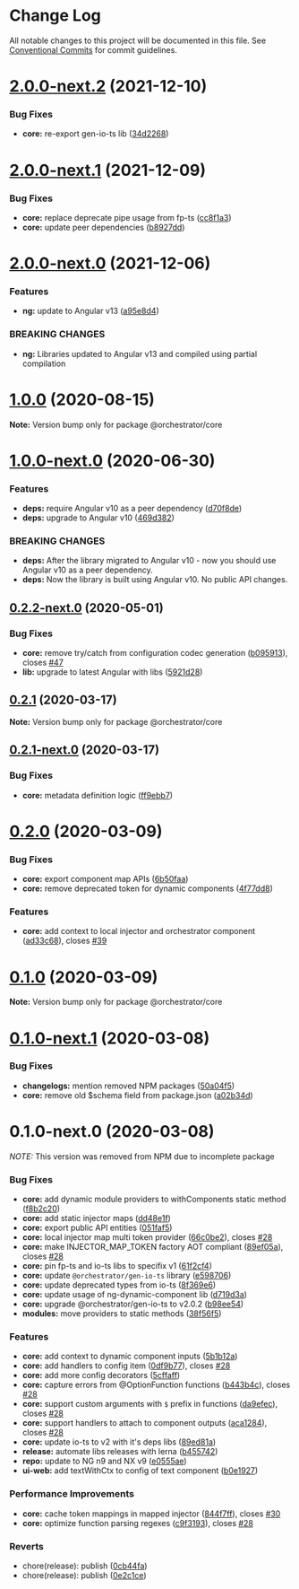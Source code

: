 # Change Log

All notable changes to this project will be documented in this file.
See [Conventional Commits](https://conventionalcommits.org) for commit guidelines.

# [2.0.0-next.2](https://github.com/orchestratora/orchestrator/compare/@orchestrator/core@2.0.0-next.1...@orchestrator/core@2.0.0-next.2) (2021-12-10)


### Bug Fixes

* **core:** re-export gen-io-ts lib ([34d2268](https://github.com/orchestratora/orchestrator/commit/34d2268414e8421d1f3b1d548f0e2802a731bbd2))





# [2.0.0-next.1](https://github.com/orchestratora/orchestrator/compare/@orchestrator/core@2.0.0-next.0...@orchestrator/core@2.0.0-next.1) (2021-12-09)


### Bug Fixes

* **core:** replace deprecate pipe usage from fp-ts ([cc8f1a3](https://github.com/orchestratora/orchestrator/commit/cc8f1a37b5b7a446b46fa4da1ef5593d592783e0))
* **core:** update peer dependencies ([b8927dd](https://github.com/orchestratora/orchestrator/commit/b8927dd7a6e09ff8f7a8b917860916d28a2f413c))





# [2.0.0-next.0](https://github.com/orchestratora/orchestrator/compare/@orchestrator/core@1.0.0...@orchestrator/core@2.0.0-next.0) (2021-12-06)


### Features

* **ng:** update to Angular v13 ([a95e8d4](https://github.com/orchestratora/orchestrator/commit/a95e8d4848a29b123a2951407de7fb0e4cfda2d3))


### BREAKING CHANGES

* **ng:** Libraries updated to Angular v13 and compiled using partial compilation





# [1.0.0](https://github.com/orchestratora/orchestrator/compare/@orchestrator/core@1.0.0-next.0...@orchestrator/core@1.0.0) (2020-08-15)

**Note:** Version bump only for package @orchestrator/core





# [1.0.0-next.0](https://github.com/orchestratora/orchestrator/compare/@orchestrator/core@0.2.2-next.0...@orchestrator/core@1.0.0-next.0) (2020-06-30)


### Features

* **deps:** require Angular v10 as a peer dependency ([d70f8de](https://github.com/orchestratora/orchestrator/commit/d70f8de2a2554dcdb99836ad4b912a9de0e12ea8))
* **deps:** upgrade to Angular v10 ([469d382](https://github.com/orchestratora/orchestrator/commit/469d382175067532cdb156739ff14f39c4151509))


### BREAKING CHANGES

* **deps:** After the library migrated to Angular v10 - now you should use Angular v10 as a
peer dependency.
* **deps:** Now the library is built using Angular v10. No public API changes.





## [0.2.2-next.0](https://github.com/orchestratora/orchestrator/compare/@orchestrator/core@0.2.1...@orchestrator/core@0.2.2-next.0) (2020-05-01)


### Bug Fixes

* **core:** remove try/catch from configuration codec generation ([b095913](https://github.com/orchestratora/orchestrator/commit/b095913903aea66f68c0342f9f8316b9d07edd13)), closes [#47](https://github.com/orchestratora/orchestrator/issues/47)
* **lib:** upgrade to latest Angular with libs ([5921d28](https://github.com/orchestratora/orchestrator/commit/5921d28a20423f6d1a37dfa4d0459d24a48c907e))





## [0.2.1](https://github.com/orchestratora/orchestrator/compare/@orchestrator/core@0.2.1-next.0...@orchestrator/core@0.2.1) (2020-03-17)

**Note:** Version bump only for package @orchestrator/core





## [0.2.1-next.0](https://github.com/orchestratora/orchestrator/compare/@orchestrator/core@0.2.0...@orchestrator/core@0.2.1-next.0) (2020-03-17)


### Bug Fixes

* **core:** metadata definition logic ([ff9ebb7](https://github.com/orchestratora/orchestrator/commit/ff9ebb7dd15fe16955a3ca946d2e787138800fd0))





# [0.2.0](https://github.com/orchestratora/orchestrator/compare/@orchestrator/core@0.1.0...@orchestrator/core@0.2.0) (2020-03-09)


### Bug Fixes

* **core:** export component map APIs ([6b50faa](https://github.com/orchestratora/orchestrator/commit/6b50faa82629a67e22f6e2e6f097c50064767d7f))
* **core:** remove deprecated token for dynamic components ([4f77dd8](https://github.com/orchestratora/orchestrator/commit/4f77dd8b89e9a68b70a1d1733be88aacae4e9b81))


### Features

* **core:** add context to local injector and orchestrator component ([ad33c68](https://github.com/orchestratora/orchestrator/commit/ad33c68fb6bb75cb04d5ea8d180fefc780712ec6)), closes [#39](https://github.com/orchestratora/orchestrator/issues/39)





# [0.1.0](https://github.com/orchestratora/orchestrator/compare/@orchestrator/core@0.1.0-next.1...@orchestrator/core@0.1.0) (2020-03-09)

**Note:** Version bump only for package @orchestrator/core





# [0.1.0-next.1](https://github.com/orchestratora/orchestrator/compare/@orchestrator/core@0.1.0-next.0...@orchestrator/core@0.1.0-next.1) (2020-03-08)


### Bug Fixes

* **changelogs:** mention removed NPM packages ([50a04f5](https://github.com/orchestratora/orchestrator/commit/50a04f5f628920c874eeadbefe3f543107b1d5bb))
* **core:** remove old $schema field from package.json ([a02b34d](https://github.com/orchestratora/orchestrator/commit/a02b34d53e9a884bc7508d4aa713c8aa2470efcd))





# 0.1.0-next.0 (2020-03-08)

_NOTE:_ This version was removed from NPM due to incomplete package

### Bug Fixes

* **core:** add dynamic module providers to withComponents static method ([f8b2c20](https://github.com/orchestratora/orchestrator/commit/f8b2c20b2167107409c78055de46cc9067ccb961))
* **core:** add static injector maps ([dd48e1f](https://github.com/orchestratora/orchestrator/commit/dd48e1f5ecc593585cdf2b2fdc6c76da9afc4eea))
* **core:** export public API entities ([051faf5](https://github.com/orchestratora/orchestrator/commit/051faf577832dd3090d1e4cba8e61994276df47a))
* **core:** local injector map multi token provider ([66c0be2](https://github.com/orchestratora/orchestrator/commit/66c0be2c933782cb8cd26be6bad00ca54c89c0b7)), closes [#28](https://github.com/orchestratora/orchestrator/issues/28)
* **core:** make INJECTOR_MAP_TOKEN factory AOT compliant ([89ef05a](https://github.com/orchestratora/orchestrator/commit/89ef05a3442bb2a5fa088f12a82d134cfd688abe)), closes [#28](https://github.com/orchestratora/orchestrator/issues/28)
* **core:** pin fp-ts and io-ts libs to specifix v1 ([61f2cf4](https://github.com/orchestratora/orchestrator/commit/61f2cf450e09daec665d0373087e62cb8f195fff))
* **core:** update `@orchestrator/gen-io-ts` library ([e598706](https://github.com/orchestratora/orchestrator/commit/e5987067e5cd5f22a96f76426379dd5267d0bb20))
* **core:** update deprecated types from io-ts ([8f369e6](https://github.com/orchestratora/orchestrator/commit/8f369e6516f0c71ef04520d64998f7ce03c085b0))
* **core:** update usage of ng-dynamic-component lib ([d719d3a](https://github.com/orchestratora/orchestrator/commit/d719d3a77cdb7bbf64428746a06f073f10cfc80f))
* **core:** upgrade @orchestrator/gen-io-ts to v2.0.2 ([b98ee54](https://github.com/orchestratora/orchestrator/commit/b98ee54212569ecffa629f9bfae352408e7f4ec4))
* **modules:** move providers to static methods ([38f56f5](https://github.com/orchestratora/orchestrator/commit/38f56f50f0aa2470bf052f55daf3df41bca78b50))


### Features

* **core:** add context to dynamic component inputs ([5b1b12a](https://github.com/orchestratora/orchestrator/commit/5b1b12a1163afeed2941e4c93c85beb3a651bd5c))
* **core:** add handlers to config item ([0df9b77](https://github.com/orchestratora/orchestrator/commit/0df9b7759422ec210004cf828c5afc623de4a329)), closes [#28](https://github.com/orchestratora/orchestrator/issues/28)
* **core:** add more config decorators ([5cffaff](https://github.com/orchestratora/orchestrator/commit/5cffaff40d9abe3034541ef88b909b6bcbc43b7e))
* **core:** capture errors from @OptionFunction functions ([b443b4c](https://github.com/orchestratora/orchestrator/commit/b443b4cc8004b961f38e6278f00ce36772b0780a)), closes [#28](https://github.com/orchestratora/orchestrator/issues/28)
* **core:** support custom arguments with `$` prefix in functions ([da9efec](https://github.com/orchestratora/orchestrator/commit/da9efec7cc78d1cba4087eb7a0d380e77dcd6d33)), closes [#28](https://github.com/orchestratora/orchestrator/issues/28)
* **core:** support handlers to attach to component outputs ([aca1284](https://github.com/orchestratora/orchestrator/commit/aca1284e3333fbb6f41a67e1231b92e309a404f4)), closes [#28](https://github.com/orchestratora/orchestrator/issues/28)
* **core:** update io-ts to v2 with it's deps libs ([89ed81a](https://github.com/orchestratora/orchestrator/commit/89ed81aa296b87c13806602bd0ce5dde3c1d0496))
* **release:** automate libs releases with lerna ([b455742](https://github.com/orchestratora/orchestrator/commit/b45574223b347fad3b01b8a0294a0ddc3e88875d))
* **repo:** update to NG n9 and NX v9 ([e0555ae](https://github.com/orchestratora/orchestrator/commit/e0555aef981563b9ebd7ef5731fe691a7c40877d))
* **ui-web:** add textWithCtx to config of text component ([b0e1927](https://github.com/orchestratora/orchestrator/commit/b0e1927b1e643248940b28110c7795650520e356))


### Performance Improvements

* **core:** cache token mappings in mapped injector ([844f7ff](https://github.com/orchestratora/orchestrator/commit/844f7ffc177e714c1c2a10515301713cdef8ff26)), closes [#30](https://github.com/orchestratora/orchestrator/issues/30)
* **core:** optimize function parsing regexes ([c9f3193](https://github.com/orchestratora/orchestrator/commit/c9f319314d17a69515cdf0ff294c471e6de1aca9)), closes [#28](https://github.com/orchestratora/orchestrator/issues/28)


### Reverts

* chore(release): publish ([0cb44fa](https://github.com/orchestratora/orchestrator/commit/0cb44fa88f147459ba55445baee8d28299f9b614))
* chore(release): publish ([0e2c1ce](https://github.com/orchestratora/orchestrator/commit/0e2c1cea1694916c1808460ca98951c6871a0eed))
